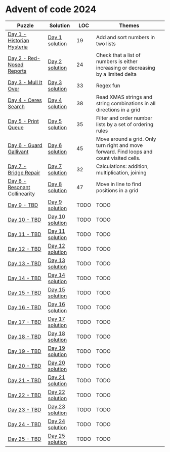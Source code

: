 # Advent of code 2024

| Puzzle                                                               | Solution                                    | LOC  | Themes                                                                                    |
|----------------------------------------------------------------------|---------------------------------------------|------|-------------------------------------------------------------------------------------------|
| [Day 1 - Historian Hysteria](https://adventofcode.com/2024/day/1)    | [Day 1 solution](src/main/kotlin/Day01.kt)  | 19   | Add and sort numbers in two lists                                                         |
| [Day 2 - Red-Nosed Reports](https://adventofcode.com/2024/day/2)     | [Day 2 solution](src/main/kotlin/Day02.kt)  | 24   | Check that a list of numbers is either increasing or decreasing by a limited delta        |
| [Day 3 - Mull It Over](https://adventofcode.com/2024/day/3)          | [Day 3 solution](src/main/kotlin/Day03.kt)  | 33   | Regex fun                                                                                 |
| [Day 4 - Ceres Search](https://adventofcode.com/2024/day/4)          | [Day 4 solution](src/main/kotlin/Day04.kt)  | 38   | Read XMAS strings and string combinations in all directions in a grid                     |
| [Day 5 - Print Queue](https://adventofcode.com/2024/day/5)           | [Day 5 solution](src/main/kotlin/Day05.kt)  | 35   | Filter and order number lists by a set of ordering rules                                  |
| [Day 6 - Guard Gallivant](https://adventofcode.com/2024/day/6)       | [Day 6 solution](src/main/kotlin/Day06.kt)  | 45   | Move around a grid. Only turn right and move forward. Find loops and count visited cells. |
| [Day 7 - Bridge Repair](https://adventofcode.com/2024/day/7)         | [Day 7 solution](src/main/kotlin/Day07.kt)  | 32   | Calculations: addition, multiplication, joining                                           |
| [Day 8 - Resonant Collinearity](https://adventofcode.com/2024/day/8) | [Day 8 solution](src/main/kotlin/Day08.kt)  | 47   | Move in line to find positions in a grid                                                  |
| [Day 9 - TBD](https://adventofcode.com/2024/day/9)                   | [Day 9 solution](src/main/kotlin/Day09.kt)  | TODO | TODO                                                                                      |
| [Day 10 - TBD](https://adventofcode.com/2024/day/10)                 | [Day 10 solution](src/main/kotlin/Day10.kt) | TODO | TODO                                                                                      |
| [Day 11 - TBD](https://adventofcode.com/2024/day/11)                 | [Day 11 solution](src/main/kotlin/Day11.kt) | TODO | TODO                                                                                      |
| [Day 12 - TBD](https://adventofcode.com/2024/day/12)                 | [Day 12 solution](src/main/kotlin/Day12.kt) | TODO | TODO                                                                                      |
| [Day 13 - TBD](https://adventofcode.com/2024/day/13)                 | [Day 13 solution](src/main/kotlin/Day13.kt) | TODO | TODO                                                                                      |
| [Day 14 - TBD](https://adventofcode.com/2024/day/14)                 | [Day 14 solution](src/main/kotlin/Day14.kt) | TODO | TODO                                                                                      |
| [Day 15 - TBD](https://adventofcode.com/2024/day/15)                 | [Day 15 solution](src/main/kotlin/Day15.kt) | TODO | TODO                                                                                      |
| [Day 16 - TBD](https://adventofcode.com/2024/day/16)                 | [Day 16 solution](src/main/kotlin/Day16.kt) | TODO | TODO                                                                                      |
| [Day 17 - TBD](https://adventofcode.com/2024/day/17)                 | [Day 17 solution](src/main/kotlin/Day17.kt) | TODO | TODO                                                                                      |
| [Day 18 - TBD](https://adventofcode.com/2024/day/18)                 | [Day 18 solution](src/main/kotlin/Day18.kt) | TODO | TODO                                                                                      |
| [Day 19 - TBD](https://adventofcode.com/2024/day/19)                 | [Day 19 solution](src/main/kotlin/Day19.kt) | TODO | TODO                                                                                      |
| [Day 20 - TBD](https://adventofcode.com/2024/day/20)                 | [Day 20 solution](src/main/kotlin/Day20.kt) | TODO | TODO                                                                                      |
| [Day 21 - TBD](https://adventofcode.com/2024/day/21)                 | [Day 21 solution](src/main/kotlin/Day21.kt) | TODO | TODO                                                                                      |
| [Day 22 - TBD](https://adventofcode.com/2024/day/22)                 | [Day 22 solution](src/main/kotlin/Day22.kt) | TODO | TODO                                                                                      |
| [Day 23 - TBD](https://adventofcode.com/2024/day/23)                 | [Day 23 solution](src/main/kotlin/Day23.kt) | TODO | TODO                                                                                      |
| [Day 24 - TBD](https://adventofcode.com/2024/day/24)                 | [Day 24 solution](src/main/kotlin/Day24.kt) | TODO | TODO                                                                                      |
| [Day 25 - TBD](https://adventofcode.com/2024/day/25)                 | [Day 25 solution](src/main/kotlin/Day25.kt) | TODO | TODO                                                                                      |
